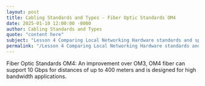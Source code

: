 ```yaml
---
layout: post
title: Cabling Standards and Types - Fiber Optic Standards OM4
date: 2025-01-10 12:00:00 -0000
author: Cabling Standards and Types
quote: "content here"
subject: "Lesson 4 Comparing Local Networking Hardware standards and specifications"
permalink: "/Lesson 4 Comparing Local Networking Hardware standards and specifications/Cabling Standards and Types/Cabling Standards and Types - Fiber Optic Standards OM4"
---
```


Fiber Optic Standards OM4: An improvement over OM3, OM4 fiber can support 10 Gbps for distances of up to 400 meters and is designed for high bandwidth applications.
